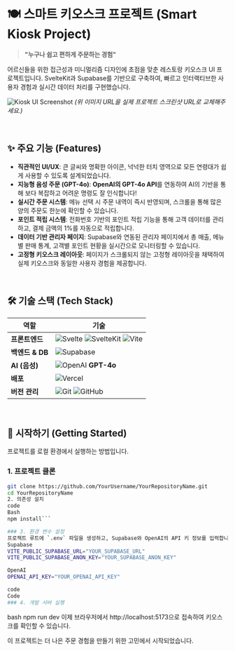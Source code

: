 # 🍽️ 스마트 키오스크 프로젝트 (Smart Kiosk Project)

> **"누구나 쉽고 편하게 주문하는 경험"**

어르신들을 위한 접근성과 미니멀리즘 디자인에 초점을 맞춘 레스토랑 키오스크 UI 프로젝트입니다. SvelteKit과 Supabase를 기반으로 구축하여, 빠르고 인터랙티브한 사용자 경험과 실시간 데이터 처리를 구현했습니다.

![Kiosk UI Screenshot](https://cdn.discordapp.com/attachments/1130726827124600907/1416076281509974056/image.png?ex=68c5874e&is=68c435ce&hm=2b06edad05c14aad07f23c5003997afb74d8a1fb31da3066d9288a8aa066ee68&)
*(위 이미지 URL을 실제 프로젝트 스크린샷 URL로 교체해주세요.)*

<br>

## ✨ 주요 기능 (Features)

*   **직관적인 UI/UX**: 큰 글씨와 명확한 아이콘, 넉넉한 터치 영역으로 모든 연령대가 쉽게 사용할 수 있도록 설계되었습니다.
*   **지능형 음성 주문 (GPT-4o)**: **OpenAI의 GPT-4o API**를 연동하여 AI의 기반을 통해 보다 복잡하고 어려운 명령도 잘 인식합니다!
*   **실시간 주문 시스템**: 메뉴 선택 시 주문 내역이 즉시 반영되며, 스크롤을 통해 많은 양의 주문도 한눈에 확인할 수 있습니다.
*   **포인트 적립 시스템**: 전화번호 기반의 포인트 적립 기능을 통해 고객 데이터를 관리하고, 결제 금액의 1%를 자동으로 적립합니다.
*   **데이터 기반 관리자 페이지**: Supabase와 연동된 관리자 페이지에서 총 매출, 메뉴별 판매 통계, 고객별 포인트 현황을 실시간으로 모니터링할 수 있습니다.
*   **고정형 키오스크 레이아웃**: 페이지가 스크롤되지 않는 고정형 레이아웃을 채택하여 실제 키오스크와 동일한 사용자 경험을 제공합니다.

<br>

## 🛠️ 기술 스택 (Tech Stack)

| 역할          | 기술                                                                                                                              |
| ------------- | --------------------------------------------------------------------------------------------------------------------------------- |
| **프론트엔드**  | ![Svelte](https://img.shields.io/badge/Svelte-FF3E00?logo=svelte&logoColor=fff) ![SvelteKit](https://img.shields.io/badge/SvelteKit-FF3E00?logo=svelte&logoColor=fff) ![Vite](https://img.shields.io/badge/Vite-646CFF?logo=vite&logoColor=fff) |
| **백엔드 & DB** | ![Supabase](https://img.shields.io/badge/Supabase-3ECF8E?logo=supabase&logoColor=fff)                                             |
| **AI (음성)** | ![OpenAI](https://img.shields.io/badge/OpenAI-412991?logo=openai&logoColor=white) **GPT-4o**                                       |
| **배포**        | ![Vercel](https://img.shields.io/badge/Vercel-000?logo=vercel&logoColor=fff)                                                      |
| **버전 관리**   | ![Git](https://img.shields.io/badge/Git-F05032?logo=git&logoColor=fff) ![GitHub](https://img.shields.io/badge/GitHub-181717?logo=github&logoColor=fff) |

<br>

## 🚀 시작하기 (Getting Started)

프로젝트를 로컬 환경에서 실행하는 방법입니다.

### 1. 프로젝트 클론
```bash
git clone https://github.com/YourUsername/YourRepositoryName.git
cd YourRepositoryName
2. 의존성 설치
code
Bash
npm install```

### 3. 환경 변수 설정
프로젝트 루트에 `.env` 파일을 생성하고, Supabase와 OpenAI의 API 키 정보를 입력합니다.
Supabase
VITE_PUBLIC_SUPABASE_URL="YOUR_SUPABASE_URL"
VITE_PUBLIC_SUPABASE_ANON_KEY="YOUR_SUPABASE_ANON_KEY"

OpenAI
OPENAI_API_KEY="YOUR_OPENAI_API_KEY"

code
Code
### 4. 개발 서버 실행
```
bash
npm run dev
이제 브라우저에서 http://localhost:5173으로 접속하여 키오스크를 확인할 수 있습니다.

이 프로젝트는 더 나은 주문 경험을 만들기 위한 고민에서 시작되었습니다.